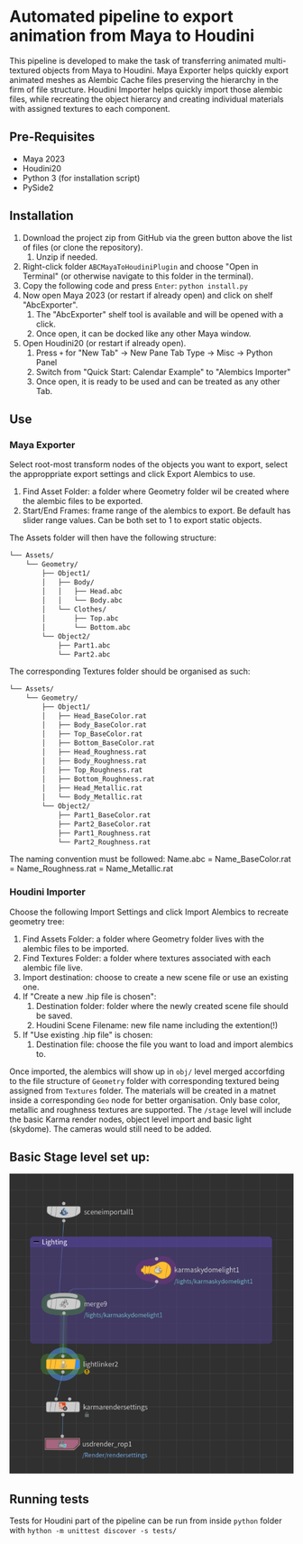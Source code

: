 # Automated pipeline to export animation from Maya to Houdini 

This pipeline is developed to make the task of transferring animated multi-textured objects from Maya to Houdini. 
Maya Exporter helps quickly export animated meshes as Alembic Cache files preserving the hierarchy in the firm of file structure.
Houdini Importer helps quickly import those alembic files, while recreating the object hierarcy and creating individual materials with assigned textures to each component.

## Pre-Requisites
- Maya 2023
- Houdini20
- Python 3 (for installation script)
- PySide2

## Installation
1. Download the project zip from GitHub via the green button above the list of files (or clone the repository).
   1. Unzip if needed.
2. Right-click folder `ABCMayaToHoudiniPlugin` and choose "Open in Terminal" (or otherwise navigate to this folder in the terminal).
3. Copy the following code and press `Enter`:
    ```python install.py```
4. Now open Maya 2023 (or restart if already open) and click on shelf "AbcExporter".
   1. The "AbcExporter" shelf tool is available and will be opened with a click.
   2. Once open, it can be docked like any other Maya window.
5. Open Houdini20 (or restart if already open).
   1. Press `+` for "New Tab" -> New Pane Tab Type -> Misc -> Python Panel
   2. Switch from "Quick Start: Calendar Example" to "Alembics Importer"
   3. Once open, it is ready to be used and can be treated as any other Tab.

## Use

### Maya Exporter
Select root-most transform nodes of the objects you want to export, select the approppriate export settings and click Export Alembics to use.
1. Find Asset Folder: a folder where Geometry folder wil be created where the alembic files to be exported.
2. Start/End Frames: frame range of the alembics to export. Be default has slider range values. Can be both set to 1 to export static objects.

The Assets folder will then have the following structure:
```
└── Assets/
    └── Geometry/
        ├── Object1/
        │   ├── Body/
        │   │   ├── Head.abc
        │   │   └── Body.abc
        │   └── Clothes/
        │       ├── Top.abc
        │       └── Bottom.abc
        └── Object2/
            ├── Part1.abc
            └── Part2.abc
```
The corresponding Textures folder should be organised as such:
```
└── Assets/
    └── Geometry/
        ├── Object1/
        │   ├── Head_BaseColor.rat
        │   ├── Body_BaseColor.rat
        │   ├── Top_BaseColor.rat
        │   ├── Bottom_BaseColor.rat
        │   ├── Head_Roughness.rat
        │   ├── Body_Roughness.rat
        │   ├── Top_Roughness.rat
        │   ├── Bottom_Roughness.rat
        │   ├── Head_Metallic.rat
        │   └── Body_Metallic.rat
        └── Object2/
            ├── Part1_BaseColor.rat
            ├── Part2_BaseColor.rat
            ├── Part1_Roughness.rat
            └── Part2_Roughness.rat
```
The naming convention must be followed:
Name.abc = Name_BaseColor.rat = Name_Roughness.rat = Name_Metallic.rat

### Houdini Importer
Choose the following Import Settings and click Import Alembics to recreate geometry tree:
1. Find Assets Folder: a folder where Geometry folder lives with the alembic files to be imported.
2. Find Textures Folder: a folder where textures associated with each alembic file live.
3. Import destination: choose to create a new scene file or use an existing one.
4. If "Create a new .hip file is chosen":
   1. Destination folder: folder where the newly created scene file should be saved.
   2. Houdini Scene Filename: new file name including the extention(!)
5. If "Use existing .hip file" is chosen:
   1. Destination file: choose the file you want to load and import alembics to.

Once imported, the alembics will show up in `obj/` level merged accorfding to the file structure of `Geometry` folder with corresponding textured being assigned from `Textures` folder. The materials will be created in a matnet inside a corresponding `Geo` node for better organisation.
Only base color, metallic and roughness textures are supported.
The `/stage` level will include the basic Karma render nodes, object level import and basic light (skydome). The cameras would still need to be added. 

## Basic Stage level set up:
![basic_stage_set_up.png](images%2Fbasic_stage_set_up.png)

## Running tests
Tests for Houdini part of the pipeline can be run from inside `python` folder with
```hython -m unittest discover -s tests/```

